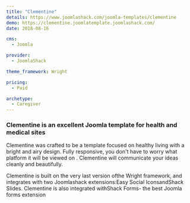 ```yaml
---
title: "Clementine"
details: https://www.joomlashack.com/joomla-templates/clementine
demo: https://clementine.joomlatemplate.joomlashack.com/
date: 2018-08-16

cms: 
  - Joomla

provider:
  - JoomlaShack

theme_framework: Wright

pricing:
  - Paid

archetype:
  - Caregiver
---
```


### Clementine is an excellent Joomla template for health and medical sites

Clementine was crafted to be a template focused on healthy living with a bright and airy design. Fully responsive, you don't have to worry what platform it will be viewed on . Clementine will communicate your ideas cleanly and beautifully.

Clementine is built on the very last version ofthe Wright framework, and integrates with two Joomlashack extensions:Easy Social IconsandShack Slides. Clementine is also integrated withShack Forms- the best Joomla forms extension